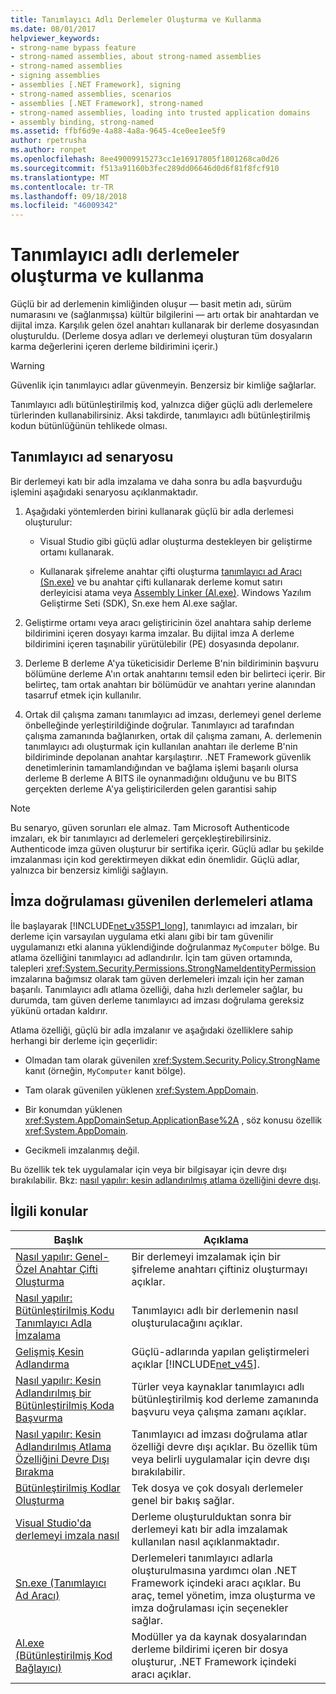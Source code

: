 ```yaml
---
title: Tanımlayıcı Adlı Derlemeler Oluşturma ve Kullanma
ms.date: 08/01/2017
helpviewer_keywords:
- strong-name bypass feature
- strong-named assemblies, about strong-named assemblies
- strong-named assemblies
- signing assemblies
- assemblies [.NET Framework], signing
- strong-named assemblies, scenarios
- assemblies [.NET Framework], strong-named
- strong-named assemblies, loading into trusted application domains
- assembly binding, strong-named
ms.assetid: ffbf6d9e-4a88-4a8a-9645-4ce0ee1ee5f9
author: rpetrusha
ms.author: ronpet
ms.openlocfilehash: 8ee49009915273cc1e16917805f1801268ca0d26
ms.sourcegitcommit: f513a91160b3fec289dd06646d0d6f81f8fcf910
ms.translationtype: MT
ms.contentlocale: tr-TR
ms.lasthandoff: 09/18/2018
ms.locfileid: "46009342"
---
```

# <a name="create-and-use-strong-named-assemblies"></a>Tanımlayıcı adlı derlemeler oluşturma ve kullanma

Güçlü bir ad derlemenin kimliğinden oluşur — basit metin adı, sürüm numarasını ve (sağlanmışsa) kültür bilgilerini — artı ortak bir anahtardan ve dijital imza. Karşılık gelen özel anahtarı kullanarak bir derleme dosyasından oluşturuldu. (Derleme dosya adları ve derlemeyi oluşturan tüm dosyaların karma değerlerini içeren derleme bildirimini içerir.)

> [!WARNING]
> Güvenlik için tanımlayıcı adlar güvenmeyin. Benzersiz bir kimliğe sağlarlar.

Tanımlayıcı adlı bütünleştirilmiş kod, yalnızca diğer güçlü adlı derlemelere türlerinden kullanabilirsiniz. Aksi takdirde, tanımlayıcı adlı bütünleştirilmiş kodun bütünlüğünün tehlikede olması.

## <a name="strong-name-scenario"></a>Tanımlayıcı ad senaryosu

Bir derlemeyi katı bir adla imzalama ve daha sonra bu adla başvurduğu işlemini aşağıdaki senaryosu açıklanmaktadır.

1.  Aşağıdaki yöntemlerden birini kullanarak güçlü bir adla derlemesi oluşturulur:

    -   Visual Studio gibi güçlü adlar oluşturma destekleyen bir geliştirme ortamı kullanarak.

    -   Kullanarak şifreleme anahtar çifti oluşturma [tanımlayıcı ad Aracı (Sn.exe)](../../../docs/framework/tools/sn-exe-strong-name-tool.md) ve bu anahtar çifti kullanarak derleme komut satırı derleyicisi atama veya [Assembly Linker (Al.exe)](../../../docs/framework/tools/al-exe-assembly-linker.md). Windows Yazılım Geliştirme Seti (SDK), Sn.exe hem Al.exe sağlar.

2.  Geliştirme ortamı veya aracı geliştiricinin özel anahtara sahip derleme bildirimini içeren dosyayı karma imzalar. Bu dijital imza A derleme bildirimini içeren taşınabilir yürütülebilir (PE) dosyasında depolanır.

3.  Derleme B derleme A'ya tüketicisidir Derleme B'nin bildiriminin başvuru bölümüne derleme A'ın ortak anahtarını temsil eden bir belirteci içerir. Bir belirteç, tam ortak anahtarı bir bölümüdür ve anahtarı yerine alanından tasarruf etmek için kullanılır.

4.  Ortak dil çalışma zamanı tanımlayıcı ad imzası, derlemeyi genel derleme önbelleğinde yerleştirildiğinde doğrular. Tanımlayıcı ad tarafından çalışma zamanında bağlanırken, ortak dil çalışma zamanı, A. derlemenin tanımlayıcı adı oluşturmak için kullanılan anahtarı ile derleme B'nin bildiriminde depolanan anahtar karşılaştırır. .NET Framework güvenlik denetimlerinin tamamlandığından ve bağlama işlemi başarılı olursa derleme B derleme A BITS ile oynanmadığını olduğunu ve bu BITS gerçekten derleme A'ya geliştiricilerden gelen garantisi sahip

> [!NOTE]
> Bu senaryo, güven sorunları ele almaz. Tam Microsoft Authenticode imzaları, ek bir tanımlayıcı ad derlemeleri gerçekleştirebilirsiniz. Authenticode imza güven oluşturur bir sertifika içerir. Güçlü adlar bu şekilde imzalanması için kod gerektirmeyen dikkat edin önemlidir. Güçlü adlar, yalnızca bir benzersiz kimliği sağlayın.

## <a name="bypass-signature-verification-of-trusted-assemblies"></a>İmza doğrulaması güvenilen derlemeleri atlama

İle başlayarak [!INCLUDE[net_v35SP1_long](../../../includes/net-v35sp1-long-md.md)], tanımlayıcı ad imzaları, bir derleme için varsayılan uygulama etki alanı gibi bir tam güvenilir uygulamanızı etki alanına yüklendiğinde doğrulanmaz `MyComputer` bölge. Bu atlama özelliğini tanımlayıcı ad adlandırılır. İçin tam güven ortamında, talepleri <xref:System.Security.Permissions.StrongNameIdentityPermission> imzalarına bağımsız olarak tam güven derlemeleri imzalı için her zaman başarılı. Tanımlayıcı adlı atlama özelliği, daha hızlı derlemeler sağlar, bu durumda, tam güven derleme tanımlayıcı ad imzası doğrulama gereksiz yükünü ortadan kaldırır.

Atlama özelliği, güçlü bir adla imzalanır ve aşağıdaki özelliklere sahip herhangi bir derleme için geçerlidir:

-   Olmadan tam olarak güvenilen <xref:System.Security.Policy.StrongName> kanıt (örneğin, `MyComputer` kanıt bölge).

-   Tam olarak güvenilen yüklenen <xref:System.AppDomain>.

-   Bir konumdan yüklenen <xref:System.AppDomainSetup.ApplicationBase%2A> , söz konusu özellik <xref:System.AppDomain>.

-   Gecikmeli imzalanmış değil.

Bu özellik tek tek uygulamalar için veya bir bilgisayar için devre dışı bırakılabilir. Bkz: [nasıl yapılır: kesin adlandırılmış atlama özelliğini devre dışı](../../../docs/framework/app-domains/how-to-disable-the-strong-name-bypass-feature.md).

## <a name="related-topics"></a>İlgili konular

|Başlık|Açıklama|
|-----------|-----------------|
|[Nasıl yapılır: Genel-Özel Anahtar Çifti Oluşturma](../../../docs/framework/app-domains/how-to-create-a-public-private-key-pair.md)|Bir derlemeyi imzalamak için bir şifreleme anahtarı çiftiniz oluşturmayı açıklar.|
|[Nasıl yapılır: Bütünleştirilmiş Kodu Tanımlayıcı Adla İmzalama](../../../docs/framework/app-domains/how-to-sign-an-assembly-with-a-strong-name.md)|Tanımlayıcı adlı bir derlemenin nasıl oluşturulacağını açıklar.|
|[Gelişmiş Kesin Adlandırma](../../../docs/framework/app-domains/enhanced-strong-naming.md)|Güçlü-adlarında yapılan geliştirmeleri açıklar [!INCLUDE[net_v45](../../../includes/net-v45-md.md)].|
|[Nasıl yapılır: Kesin Adlandırılmış bir Bütünleştirilmiş Koda Başvurma](../../../docs/framework/app-domains/how-to-reference-a-strong-named-assembly.md)|Türler veya kaynaklar tanımlayıcı adlı bütünleştirilmiş kod derleme zamanında başvuru veya çalışma zamanı açıklar.|
|[Nasıl yapılır: Kesin Adlandırılmış Atlama Özelliğini Devre Dışı Bırakma](../../../docs/framework/app-domains/how-to-disable-the-strong-name-bypass-feature.md)|Tanımlayıcı ad imzası doğrulama atlar özelliği devre dışı açıklar. Bu özellik tüm veya belirli uygulamalar için devre dışı bırakılabilir.|
|[Bütünleştirilmiş Kodlar Oluşturma](../../../docs/framework/app-domains/create-assemblies.md)|Tek dosya ve çok dosyalı derlemeler genel bir bakış sağlar.|
|[Visual Studio'da derlemeyi imzala nasıl](/visualstudio/ide/managing-assembly-and-manifest-signing#how-to-sign-an-assembly-in-visual-studio)|Derleme oluşturulduktan sonra bir derlemeyi katı bir adla imzalamak kullanılan nasıl açıklanmaktadır.|
|[Sn.exe (Tanımlayıcı Ad Aracı)](../../../docs/framework/tools/sn-exe-strong-name-tool.md)|Derlemeleri tanımlayıcı adlarla oluşturulmasına yardımcı olan .NET Framework içindeki aracı açıklar. Bu araç, temel yönetim, imza oluşturma ve imza doğrulaması için seçenekler sağlar.|
|[Al.exe (Bütünleştirilmiş Kod Bağlayıcı)](../../../docs/framework/tools/al-exe-assembly-linker.md)|Modüller ya da kaynak dosyalarından derleme bildirimi içeren bir dosya oluşturur, .NET Framework içindeki aracı açıklar.|
